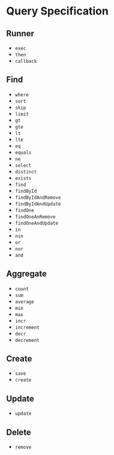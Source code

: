 # Query Specification

## Runner
- `exec`
- `then`
- `callback`

## Find
- `where`
- `sort`
- `skip`
- `limit`
- `gt`
- `gte`
- `lt`
- `lte`
- `eq`
- `equals`
- `ne`
- `select`
- `distinct`
- `exists`
- `find`
- `findById`
- `findByIdAndRemove`
- `findByIdAndUpdate`
- `findOne`
- `findOneAnRemove`
- `findOneAndUpdate`
- `in`
- `nin`
- `or`
- `nor`
- `and`

## Aggregate
- `count`
- `sum`
- `average`
- `min`
- `max`
- `incr`
- `increment`
- `decr`
- `decrement`

## Create
- `save`
- `create`

## Update
- `update`

## Delete
- `remove`